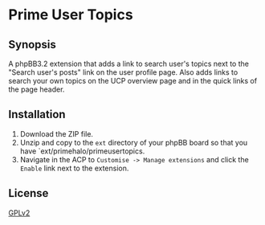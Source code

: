 # Prime User Topics

## Synopsis

A phpBB3.2 extension that adds a link to search user's topics next to the "Search user's posts" link on the user profile page. Also adds links to search your own topics on the UCP overview page and in the quick links of the page header.

## Installation

1. Download the ZIP file.
2. Unzip and copy to the `ext` directory of your phpBB board so that you have `ext/primehalo/primeusertopics.
3. Navigate in the ACP to `Customise -> Manage extensions` and click the `Enable` link next to the extension.

## License

[GPLv2](license.txt)

